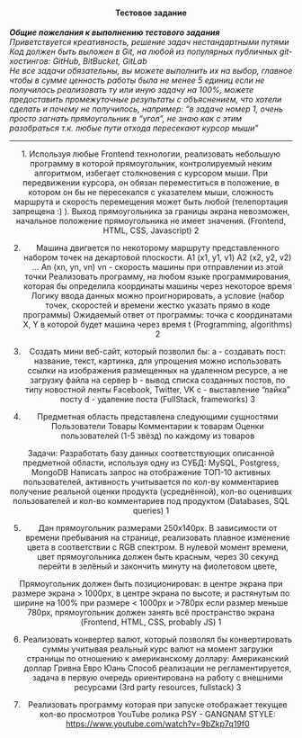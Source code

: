 <h4 align="center">Тестовое задание</h4>

<i><b>Общие пожелания к выполнению тестового задания</i></b><br />
<i>Приветствуется креативность, решение задач нестандартными путями<br />
Код должен быть выложен в Git, на любой из популярных публичных git-хостингов: GitHub, BitBucket, GitLab<br />
Не все задачи обязательны, вы можете выполнить их на выбор, главное чтобы в сумме ценность работы была не менее 5 единиц
если не получилось реализовать ту или иную задачу на 100%, можете предоставить промежуточные результаты с объяснением, что хотели сделать и почему не получилось, например: “в задаче номер 1, очень просто загнать прямоугольник в “угол”, не знаю как с этим разобраться т.к. любые пути отхода пересекают курсор мыши”
</i>
<hr />
<div align="center">
1. Используя любые Frontend технологии, реализовать небольшую программу в которой прямоугольник, контролируемый неким алгоритмом, избегает столкновения с курсором мыши. При передвижении курсора, он обязан переместиться в положение, в котором он бы не пересекался с указателем мыши, сложность маршрута и скорость перемещения может быть любой (телепортация запрещена :) ). Выход прямоугольника за границы экрана невозможен, начальное положение прямоугольника не имеет значения. (Frontend, HTML, CSS, Javascript) 2

2. Машина двигается по некоторому маршруту представленного набором точек на декартовой плоскости. 
А1 (x1, y1, v1)
A2 (x2, y2, v2)
…
An (xn, yn, vn)
vn - скорость машины при отправлении из этой точки
Реализовать программу, на любом языке программирования, которая бы определила координаты машины через некоторое время
Логику ввода данных можно проигнорировать, а условие (набор точек, скоростей и времени жестко указать прямо в коде программы)
Ожидаемый ответ от программы: точка c координатами Х, Y в которой будет машина через время t (Programming, algorithms) 2

3. Создать мини веб-сайт, который позволил бы:
a - создавать пост: название, текст, картинка, для упрощения можно использовать ссылки на изображения размещенных на удаленном ресурсе, а не загрузку файла на сервер
b - вывод списка созданных постов, по типу новостной ленты Facebook, Twitter, VK
c - выставление “лайка” посту
d - удаление поста (FullStack, frameworks) 3

4. Предметная область представлена следующими сущностями
Пользователи
Товары
Комментарии к товарам
Оценки пользователей (1-5 звёзд) по каждому из товаров


Задачи:
Разработать базу данных соответствующих описанной предметной области, используя одну из СУБД: MySQL, Postgress, MongoDB
Написать запрос на отображение ТОП-10 активных пользователей, активность учитывается по кол-ву комментариев
получение реальной оценки продукта (усреднённой), кол-во оценивших пользователей и кол-во комментариев под продуктом
(Databases, SQL queries) 1

5. Дан прямоугольник размерами 250х140px. В зависимости от времени пребывания на странице, реализовать плавное изменение цвета в соответствии с RGB спектром. 
В нулевой момент времени, цвет прямоугольника должен быть красным, через 30 секунд перейти в зелёный и закончить минуту на фиолетовом цвете, 

Прямоугольник должен быть позиционирован:
в центре экрана при размере экрана > 1000px, 
в центре экрана по высоте, и растянутым по ширине на 100% при размере < 1000px и >780px
если размер меньше 780px, прямоугольник должен занять всё пространство экрана
(Frontend, HTML, CSS, probably JS) 1

6. Реализовать конвертер валют, который позволял бы конвертировать суммы учитывая реальный курс валют на момент загрузки страницы по отношению к американскому доллару:
Американский доллар
Гривна
Евро
Юань
Способ реализации не регламентируется, задача в первую очередь ориентирована на работу с внешними ресурсами
(3rd party resources, fullstack) 3

7. Реализовать программу которая при запуске отображает текущее кол-во просмотров YouTube ролика 
PSY - GANGNAM STYLE: https://www.youtube.com/watch?v=9bZkp7q19f0
</div>
